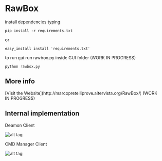 RawBox
==================

install dependencies typing

    pip install -r requirements.txt

or

    easy_install install 'requirements.txt'

to run gui run rawbox.py inside GUI folder (WORK IN PROGRESS)

    python rawbox.py

<h2>More info</h2>    
[Visit the Website](http://marcopretelliprove.altervista.org/RawBox/) (WORK IN PROGRESS)

<h2>Internal implementation</h2>
Deamon Client
    
![alt tag](http://marcopretelliprove.altervista.org/img/daemonscheme.png)

CMD Manager Client

![alt tag](http://marcopretelliprove.altervista.org/img/cmdmanager.png)
